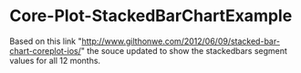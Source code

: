 # Core-Plot-StackedBarChartExample

Based on this link "http://www.gilthonwe.com/2012/06/09/stacked-bar-chart-coreplot-ios/" the souce updated to show the stackedbars
segment values for all 12 months.
